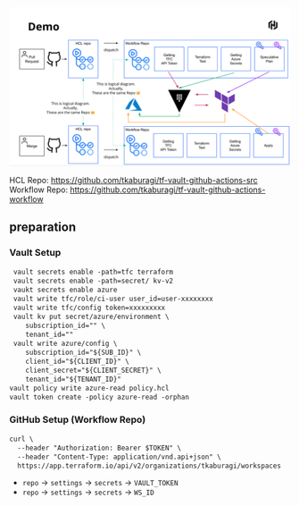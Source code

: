 ![](pic.png)

HCL Repo: https://github.com/tkaburagi/tf-vault-github-actions-src
Workflow Repo: https://github.com/tkaburagi/tf-vault-github-actions-workflow

## preparation

### Vault Setup
```
 vault secrets enable -path=tfc terraform
 vault secrets enable -path=secret/ kv-v2
 vaukt secrets enable azure
 vault write tfc/role/ci-user user_id=user-xxxxxxxx
 vault write tfc/config token=xxxxxxxxx
 vault kv put secret/azure/environment \
    subscription_id="" \
    tenant_id=""
 vault write azure/config \
    subscription_id="${SUB_ID}" \
    client_id="${CLIENT_ID}" \
    client_secret="${CLIENT_SECRET}" \
    tenant_id="${TENANT_ID}"
vault policy write azure-read policy.hcl
vault token create -policy azure-read -orphan
```

### GitHub Setup (Workflow Repo)
```
curl \
  --header "Authorization: Bearer $TOKEN" \
  --header "Content-Type: application/vnd.api+json" \
  https://app.terraform.io/api/v2/organizations/tkaburagi/workspaces
```
* `repo` -> `settings` -> `secrets` -> `VAULT_TOKEN`
* `repo` -> `settings` -> `secrets` -> `WS_ID`